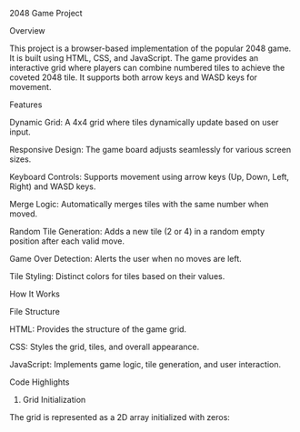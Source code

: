 2048 Game Project

Overview

This project is a browser-based implementation of the popular 2048 game. It is built using HTML, CSS, and JavaScript. The game provides an interactive grid where players can combine numbered tiles to achieve the coveted 2048 tile. It supports both arrow keys and WASD keys for movement.

Features

Dynamic Grid: A 4x4 grid where tiles dynamically update based on user input.

Responsive Design: The game board adjusts seamlessly for various screen sizes.

Keyboard Controls: Supports movement using arrow keys (Up, Down, Left, Right) and WASD keys.

Merge Logic: Automatically merges tiles with the same number when moved.

Random Tile Generation: Adds a new tile (2 or 4) in a random empty position after each valid move.

Game Over Detection: Alerts the user when no moves are left.

Tile Styling: Distinct colors for tiles based on their values.

How It Works

File Structure

HTML: Provides the structure of the game grid.

CSS: Styles the grid, tiles, and overall appearance.

JavaScript: Implements game logic, tile generation, and user interaction.

Code Highlights

1. Grid Initialization

The grid is represented as a 2D array initialized with zeros:
